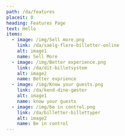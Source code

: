 ```yaml
---
path: /da/features
placeit: 0
heading: Features Page
text: Hello
items:
  - image: /img/Sell more.png
    link: /da/saelg-flere-billetter-online
    alt: image1
    name: Sell More
  - image: /img/Better experience.png
    link: /da/dit-billetsystem
    alt: image2
    name: Better exprience
  - image: /img/Know your guests.png
    link: /da/kend-dine-gæster
    alt: image1
    name: know your guests
  - image: /img/be in control.png
    link: /da/billetter-billettyper
    alt: image2
    name: Be in control
---
```

